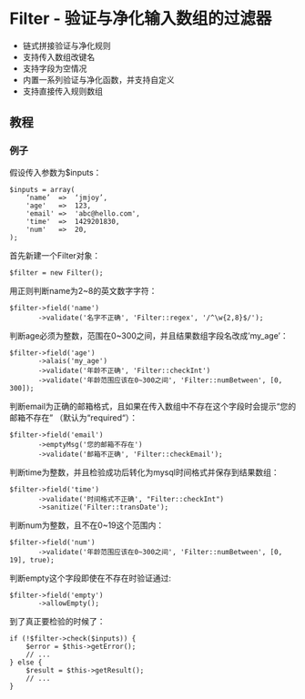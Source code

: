 # Filter - 验证与净化输入数组的过滤器

- 链式拼接验证与净化规则
- 支持传入数组改键名
- 支持字段为空情况
- 内置一系列验证与净化函数，并支持自定义
- 支持直接传入规则数组

## 教程

### 例子

假设传入参数为$inputs：

    $inputs = array(
        ‘name’  =>  ‘jmjoy’,
        'age'   =>  123,
        'email' =>  'abc@hello.com',
        'time'  =>  1429201830,
        'num'   =>  20,
    );

首先新建一个Filter对象：

    $filter = new Filter();

用正则判断name为2~8的英文数字字符：

    $filter->field('name')
           ->validate('名字不正确', 'Filter::regex', '/^\w{2,8}$/');

判断age必须为整数，范围在0~300之间，并且结果数组字段名改成’my_age’：

    $filter->field('age')
           ->alais('my_age')
           ->validate('年龄不正确', 'Filter::checkInt')
           ->validate('年龄范围应该在0~300之间', 'Filter::numBetween', [0, 300]);

判断email为正确的邮箱格式，且如果在传入数组中不存在这个字段时会提示“您的邮箱不存在”
（默认为“required“）：

    $filter->field('email')
           ->emptyMsg('您的邮箱不存在')
           ->validate('邮箱不正确', 'Filter::checkEmail');

判断time为整数，并且检验成功后转化为mysql时间格式并保存到结果数组：

    $filter->field('time')
           ->validate('时间格式不正确', "Filter::checkInt")
           ->sanitize('Filter::transDate');

判断num为整数，且不在0~19这个范围内：

    $filter->field('num')
           ->validate('年龄范围应该在0~300之间', 'Filter::numBetween', [0, 19], true);

判断empty这个字段即使在不存在时验证通过:

    $filter->field('empty')
           ->allowEmpty();

到了真正要检验的时候了：

    if (!$filter->check($inputs)) {
        $error = $this->getError();
        // ...
    } else {
        $result = $this->getResult();
        // ...
    }
